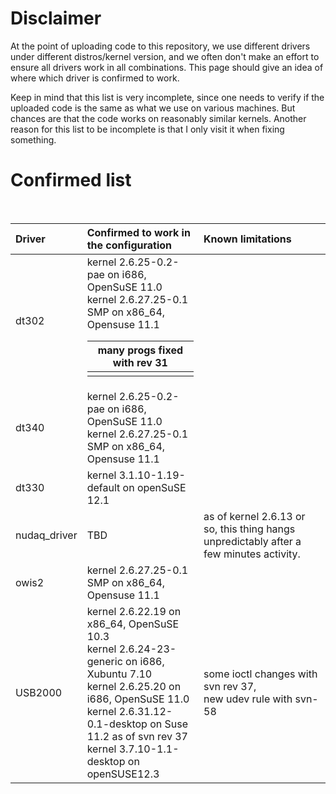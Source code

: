 # Disclaimer #
At the point of uploading code to this repository, we use different drivers under different distros/kernel version, and we often don't make an effort to ensure all drivers work in all combinations. This page should give an idea of where which driver is confirmed to work.

Keep in mind that this list is very incomplete, since one needs to verify if the uploaded code is the same as what we use on various machines. But chances are that the code works on reasonably similar kernels. Another reason for this list to be incomplete is that I only visit it when fixing something.

# Confirmed list #

| **Driver** | **Confirmed to work in the configuration** | **Known limitations** |
|:-----------|:-------------------------------------------|:----------------------|
| dt302 | kernel 2.6.25-0.2-pae on i686, OpenSuSE 11.0<br>kernel 2.6.27.25-0.1 SMP on x86_64, Opensuse 11.1 <table><thead><th> many progs fixed with rev 31 </th></thead><tbody>
<tr><td> dt340 </td><td> kernel 2.6.25-0.2-pae on i686, OpenSuSE 11.0<br>kernel 2.6.27.25-0.1 SMP on x86_64, Opensuse 11.1</td><td>  </td></tr>
<tr><td> dt330 </td><td> kernel 3.1.10-1.19-default on openSuSE 12.1</td><td>  </td></tr>
<tr><td> nudaq_driver </td><td> TBD </td><td> as of kernel 2.6.13 or so, this thing hangs unpredictably after a few minutes activity.</td></tr>
<br>
<tr><td> owis2 </td><td> kernel 2.6.27.25-0.1 SMP on x86_64, Opensuse 11.1 </td><td>  </td></tr>
<tr><td> USB2000 </td><td> kernel 2.6.22.19 on x86_64, OpenSuSE 10.3<br>kernel 2.6.24-23-generic on i686, Xubuntu 7.10<br>kernel 2.6.25.20 on i686, OpenSuSE 11.0<br>kernel 2.6.31.12-0.1-desktop on Suse 11.2 as of svn rev 37<br>kernel 3.7.10-1.1-desktop on openSUSE12.3</td><td> some ioctl changes with svn rev 37,<br>new udev rule with svn-58 </td></tr>